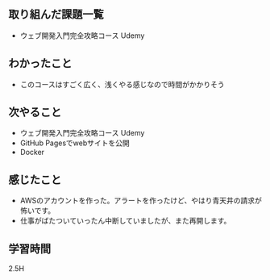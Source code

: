 ## 取り組んだ課題一覧

- ウェブ開発入門完全攻略コース Udemy

## わかったこと

- このコースはすごく広く、浅くやる感じなので時間がかかりそう

## 次やること

- ウェブ開発入門完全攻略コース Udemy
- GitHub Pagesでwebサイトを公開
- Docker


## 感じたこと

- AWSのアカウントを作った。アラートを作ったけど、やはり青天井の請求が怖いです。
- 仕事がばたついていったん中断していましたが、また再開します。

## 学習時間

2.5H
